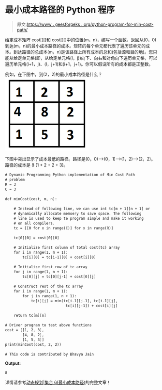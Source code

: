 # 最小成本路径的 Python 程序

> 原文:[https://www . geesforgeks . org/python-program-for-min-cost-path/](https://www.geeksforgeeks.org/python-program-for-min-cost-path/)

给定成本矩阵 cost[][]和 cost[][]中的位置(m，n)，编写一个函数，返回从(0，0)到达(m，n)的最小成本路径的成本。矩阵的每个单元都代表了遍历该单元的成本。到达路径的总成本(m，n)是该路径上所有成本的总和(包括源和目的地)。您只能从给定单元格(即，从给定单元格(I，j))向下、向右和对角向下遍历单元格，可以遍历单元格(i+1，j)、(I，j+1)和(i+1，j+1)。你可以假设所有的成本都是正整数。

例如，在下图中，到(2，2)的最小成本路径是什么？
[![](img/682bd4a6b0bc949bdff411f3dbdc1fdf.png "dp")](https://media.geeksforgeeks.org/wp-content/cdn-uploads/dp.png)

下图中突出显示了成本最低的路径。路径是(0，0)–>(0，1)–>(1，2)–>(2，2)。路径的成本是 8 (1 + 2 + 2 + 3)。

```
# Dynamic Programming Python implementation of Min Cost Path
# problem
R = 3
C = 3

def minCost(cost, m, n):

    # Instead of following line, we can use int tc[m + 1][n + 1] or
    # dynamically allocate memoery to save space. The following
    # line is used to keep te program simple and make it working
    # on all compilers.
    tc = [[0 for x in range(C)] for x in range(R)]

    tc[0][0] = cost[0][0]

    # Initialize first column of total cost(tc) array
    for i in range(1, m + 1):
        tc[i][0] = tc[i-1][0] + cost[i][0]

    # Initialize first row of tc array
    for j in range(1, n + 1):
        tc[0][j] = tc[0][j-1] + cost[0][j]

    # Construct rest of the tc array
    for i in range(1, m + 1):
        for j in range(1, n + 1):
            tc[i][j] = min(tc[i-1][j-1], tc[i-1][j],
                            tc[i][j-1]) + cost[i][j]

    return tc[m][n]

# Driver program to test above functions
cost = [[1, 2, 3],
        [4, 8, 2],
        [1, 5, 3]]
print(minCost(cost, 2, 2))

# This code is contributed by Bhavya Jain
```

**Output:**

```
8

```

详情请参考[动态规划|集合 6(最小成本路径)](https://www.geeksforgeeks.org/dynamic-programming-set-6-min-cost-path/)的完整文章！